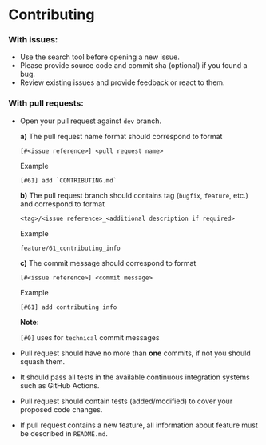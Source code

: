 # Contributing

### With issues:

+ Use the search tool before opening a new issue.
+ Please provide source code and commit sha (optional) if you found a bug.
+ Review existing issues and provide feedback or react to them.

###  With pull requests:

+ Open your pull request against `dev` branch.

  **a)** The pull request name format should correspond to format
    ```
    [#<issue reference>] <pull request name>
    ```
  Example  
    ```
    [#61] add `CONTRIBUTING.md`
    ```
  **b)** The pull request branch should contains tag (`bugfix`, `feature`, etc.) and correspond to format
    ```
    <tag>/<issue reference>_<additional description if required>
    ```
  Example
    ```
    feature/61_contributing_info
    ```
  **c)** The commit message should correspond to format
    ```
    [#<issue reference>] <commit message>
    ```
  Example
    ```
    [#61] add contributing info
    ```
  **Note**:

  `[#0]` uses for `technical` commit messages


+ Pull request should have no more than **one** commits, if not you should squash them.
+ It should pass all tests in the available continuous integration systems such as GitHub Actions.
+ Pull request should contain tests (added/modified) to cover your proposed code changes.
+ If pull request contains a new feature, all information about feature must be described in `README.md`.